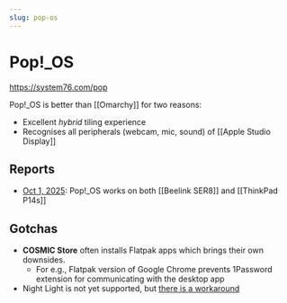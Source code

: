 ```yaml
---
slug: pop-os
---
```

# Pop!\_OS

https://system76.com/pop

Pop!\_OS is better than [[Omarchy]] for two reasons:

- Excellent *hybrid* tiling experience
- Recognises all peripherals (webcam, mic, sound) of [[Apple Studio Display]]

## Reports

- [Oct 1, 2025](https://x.com/sridca/status/1973583560671125589): Pop!\_OS works on both [[Beelink SER8]] and [[ThinkPad P14s]]

## Gotchas

- **COSMIC Store** often installs Flatpak apps which brings their own downsides.
	- For e.g., Flatpak version of Google Chrome prevents 1Password extension for communicating with the desktop app
 - Night Light is not yet supported, but [there is a workaround](https://github.com/pop-os/cosmic-epoch/issues/476)
